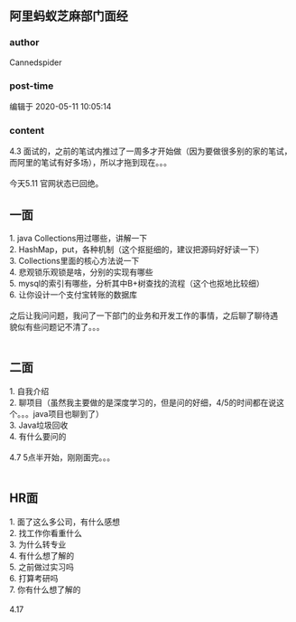 ## 阿里蚂蚁芝麻部门面经
### author 
Cannedspider
### post-time 

编辑于  2020-05-11 10:05:14
### content 
<div class="post-topic-des nc-post-content">
 <div>
  4.3 面试的，之前的笔试内推过了一周多才开始做（因为要做很多别的家的笔试，而阿里的笔试有好多场），所以才拖到现在。。。
 </div>
 <div>
  <br/>
 </div>
 <div>
  今天5.11 官网状态已回绝。
  <br/>
 </div>
 <h2>
  一面
 </h2>
 <div>
  1. java Collections用过哪些，讲解一下
 </div>
 <div>
  2. HashMap，put，各种机制（这个抠挺细的，建议把源码好好读一下）
 </div>
 <div>
  3. Collections里面的核心方法说一下
 </div>
 <div>
  4. 悲观锁乐观锁是啥，分别的实现有哪些
 </div>
 <div>
  5. mysql的索引有哪些，分析其中B+树查找的流程（这个也抠地比较细）
 </div>
 <div>
  6. 让你设计一个支付宝转账的数据库
 </div>
 <div>
  <br/>
 </div>
 <div>
  之后让我问问题，我问了一下部门的业务和开发工作的事情，之后聊了聊待遇
 </div>
 <div>
  貌似有些问题记不清了。。。
 </div>
 <div>
  <br/>
 </div>
 <h2>
  二面
 </h2>
 <div>
  1. 自我介绍
 </div>
 <div>
  2. 聊项目（虽然我主要做的是深度学习的，但是问的好细，4/5的时间都在说这个。。。java项目也聊到了）
 </div>
 <div>
  3. Java垃圾回收
 </div>
 <div>
  4. 有什么要问的
 </div>
 <div>
  <br/>
 </div>
 <div>
  <span>
   4.7
  </span>
  <span>
   5点半开始，刚刚面完。。。
  </span>
  <br/>
 </div>
 <div>
  <span>
   <br/>
  </span>
 </div>
 <h2>
  <span>
   HR面
  </span>
 </h2>
 <div>
  <span>
   1. 面了这么多公司，有什么感想
  </span>
 </div>
 <div>
  <span>
   2. 找工作你看重什么
  </span>
 </div>
 <div>
  <span>
   3. 为什么转专业
  </span>
 </div>
 <div>
  <span>
   4. 有什么想了解的
  </span>
 </div>
 <div>
  <span>
   5. 之前做过实习吗
  </span>
 </div>
 <div>
  <span>
   6. 打算考研吗
  </span>
 </div>
 <div>
  <span>
   7. 你有什么想了解的
  </span>
 </div>
 <div>
  <span>
   <br/>
  </span>
 </div>
 <div>
  <span>
   4.17
  </span>
 </div>
</div>
